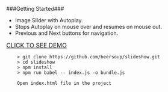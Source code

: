 
###Getting Started###

+ Image Slider with Autoplay.<br />
+ Stops Autoplay on mouse over and resumes on mouse out.<br />
+ Previous and Next buttons for navigation.

<a href="http://jennielenier.com/slideshow/" target="_blank" style="font-size:16px;">CLICK TO SEE DEMO</a>


```
	> git clone https://github.com/beersoup/slideshow.git
	> cd slideshow
	> npm install
	> npm run babel -- index.js -o bundle.js

	Open index.html file in the project
```

